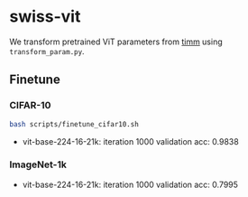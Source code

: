 # swiss-vit

We transform pretrained ViT parameters from [timm](https://github.com/rwightman/pytorch-image-models) using `transform_param.py`.

## Finetune

### CIFAR-10

```bash
bash scripts/finetune_cifar10.sh
```

* vit-base-224-16-21k: iteration 1000 validation acc: 0.9838

### ImageNet-1k

* vit-base-224-16-21k: iteration 1000 validation acc: 0.7995